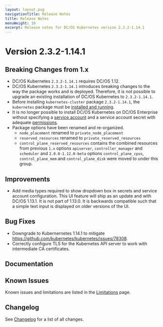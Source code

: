 ```yaml
---
layout: layout.pug
navigationTitle: Release Notes
title: Release Notes
menuWeight: 10
excerpt: Release notes for DC/OS Kubernetes version 2.3.2-1.14.1
---
```


<!-- This source repo for this topic is https://github.com/mesosphere/dcos-kubernetes-cluster -->

# Version 2.3.2-1.14.1

## Breaking Changes from 1.x

* DC/OS Kubernetes `2.3.2-1.14.1` requires DC/OS 1.12.
* DC/OS Kubernetes `2.3.2-1.14.1` introduces breaking changes to the way the package works and is deployed.
  Therefore, it is not possible to upgrade an existing installation of DC/OS Kubernetes to `2.3.2-1.14.1`.
* Before installing `kubernetes-cluster` package `2.3.2-1.14.1`, the `kubernetes` package must be [installed and running](/dcos/services/kubernetes/2.3.2-1.14.1/getting-started/installing-mke/).
* It is no longer possible to install DC/OS Kubernetes on DC/OS Enterprise without specifying a [service account](/dcos/1.12/security/ent/service-auth/) and a service account secret with adequate [permissions](/dcos/1.12/security/ent/perms-reference/).
* Package options have been renamed and re-organized.
  * `node_placement` renamed to `private_node_placement`
  * `reserved_resources` renamed to `private_reserved_resources`
  * `control_plane_reserved_resources` contains the combined resources from previous `1.x` options `apiserver`, `controller_manager` and `scheduler` and `2.0.0-1.12.0-beta` options `control_plane_cpus`, `control_plane_mem` and `control_plane_disk` were moved to under this group.

## Improvements

* Add media types required to show dropdown box in secrets and service account configuration. This UI feature will ship as an update and with DC/OS 1.13.1. It is not part of 1.13.0. It is backwards compatible such that a simple text input is displayed on older versions of the UI.

## Bug Fixes

* Downgrade to Kubernernetes 1.14.1 to mitigate https://github.com/kubernetes/kubernetes/issues/78308.
* Correctly configure TLS for the Kubernetes API server to work with intermediate CA certificates.

## Documentation

## Known Issues

Known issues and limitations are listed in the [Limitations](/dcos/services/kubernetes/2.3.2-1.14.1/limitations/) page.

## Changelog

See [Changelog](/dcos/services/kubernetes/2.3.2-1.14.1/changelog) for a list of all changes.
